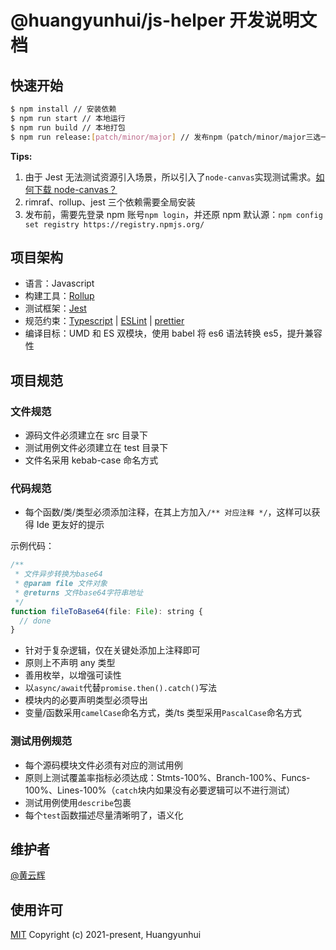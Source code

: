 # @huangyunhui/js-helper 开发说明文档

## 快速开始

```sh
$ npm install // 安装依赖
$ npm run start // 本地运行
$ npm run build // 本地打包
$ npm run release:[patch/minor/major] // 发布npm（patch/minor/major三选一，代表对应版本号+1）
```

**Tips:**

1.  由于 Jest 无法测试资源引入场景，所以引入了`node-canvas`实现测试需求。[如何下载 node-canvas？](https://github.com/Automattic/node-canvas/)
2.  rimraf、rollup、jest 三个依赖需要全局安装
3.  发布前，需要先登录 npm 账号`npm login`，并还原 npm 默认源：`npm config set registry https://registry.npmjs.org/`

## 项目架构

- 语言：Javascript
- 构建工具：[Rollup](https://www.rollupjs.com/)
- 测试框架：[Jest](https://www.jestjs.cn/)
- 规范约束：[Typescript](https://www.tslang.cn/) | [ESLint](https://eslint.bootcss.com/) | [prettier](https://prettier.io/)
- 编译目标：UMD 和 ES 双模块，使用 babel 将 es6 语法转换 es5，提升兼容性

## 项目规范

### 文件规范

- 源码文件必须建立在 src 目录下
- 测试用例文件必须建立在 test 目录下
- 文件名采用 kebab-case 命名方式

### 代码规范

- 每个函数/类/类型必须添加注释，在其上方加入`/** 对应注释 */`，这样可以获得 Ide 更友好的提示

示例代码：

```javascript
/**
 * 文件异步转换为base64
 * @param file 文件对象
 * @returns 文件base64字符串地址
 */
function fileToBase64(file: File): string {
  // done
}
```

- 针对于复杂逻辑，仅在关键处添加上注释即可
- 原则上不声明 any 类型
- 善用枚举，以增强可读性
- 以`async/await`代替`promise.then().catch()`写法
- 模块内的必要声明类型必须导出
- 变量/函数采用`camelCase`命名方式，类/ts 类型采用`PascalCase`命名方式

### 测试用例规范

- 每个源码模块文件必须有对应的测试用例
- 原则上测试覆盖率指标必须达成：Stmts-100%、Branch-100%、Funcs-100%、Lines-100%（`catch`块内如果没有必要逻辑可以不进行测试）
- 测试用例使用`describe`包裹
- 每个`test`函数描述尽量清晰明了，语义化

## 维护者

[@黄云辉](https://github.com/1562066102)

## 使用许可

[MIT](LICENSE) Copyright (c) 2021-present, Huangyunhui
